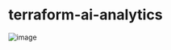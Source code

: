 # terraform-ai-analytics
![image](https://github.com/user-attachments/assets/5fd39f05-a46a-43dc-90cc-eadd372838fe)
